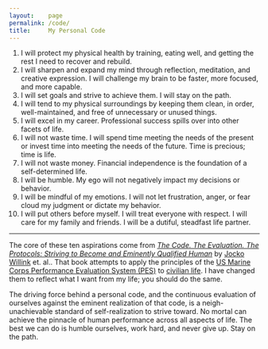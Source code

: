 ```yaml
---
layout:    page
permalink: /code/
title:     My Personal Code
---
```


1. I will protect my physical health by training, eating well, and getting the rest I need to recover and rebuild.
2. I will sharpen and expand my mind through reflection, meditation, and creative expression. I will challenge my brain to be faster, more focused, and more capable.
3. I will set goals and strive to achieve them. I will stay on the path.
4. I will tend to my physical surroundings by keeping them clean, in order, well-maintained, and free of unnecessary or unused things.
5. I will excel in my career. Professional success spills over into other facets of life.
6. I will not waste time. I will spend time meeting the needs of the present or invest time into meeting the needs of the future. Time is precious; time is life.
7. I will not waste money. Financial independence is the foundation of a self-determined life.
8. I will be humble. My ego will not negatively impact my decisions or behavior.
9. I will be mindful of my emotions. I will not let frustration, anger, or fear cloud my judgment or dictate my behavior.
10. I will put others before myself. I will treat everyone with respect. I will care for my family and friends. I will be a dutiful, steadfast life partner.

* * *

The core of these ten aspirations come from [_The Code. The Evaluation. The Protocols: Striving to Become and Eminently Qualified Human_][1] by [Jocko Willink][2] et. al..
That book attempts to apply the principles of the [US Marine Corps Performance Evaluation System (PES)][3] to [civilian life][4].
I have changed them to reflect what I want from my life; you should do the same.

The driving force behind a personal code, and the continuous evaluation of ourselves against the eminent realization of that code, is a neigh-unachievable standard of self-realization to strive toward.
No mortal can achieve the pinnacle of human performance across all aspects of life.
The best we can do is humble ourselves, work hard, and never give up.
Stay on the path.

[1]: https://www.jockopublishing.com/the-code-the-evalution-the-protocol
[2]: https://jocko.com/
[3]: https://www.marines.mil/News/Publications/MCPEL/Tag/90159/performance-evaluation-system/
[4]: https://jockopodcast.com/2020/04/21/226-the-code-the-evaluation-the-protocols-the-path-with-dave-berke/
